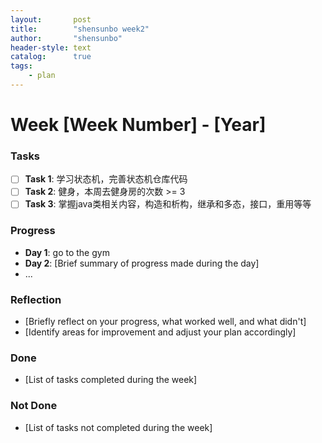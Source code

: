 ```yaml
---
layout:       post
title:        "shensunbo week2"
author:       "shensunbo"
header-style: text
catalog:      true
tags:
    - plan
---
```


**Week [Week Number] - [Year]**
=============================

### Tasks

* [ ] **Task 1**: 学习状态机，完善状态机仓库代码
* [ ] **Task 2**: 健身，本周去健身房的次数 >= 3
* [ ] **Task 3**: 掌握java类相关内容，构造和析构，继承和多态，接口，重用等等

### Progress

* **Day 1**: go to the gym
* **Day 2**: [Brief summary of progress made during the day]
* ...

### Reflection

* [Briefly reflect on your progress, what worked well, and what didn't]
* [Identify areas for improvement and adjust your plan accordingly]

### Done

* [List of tasks completed during the week]

### Not Done

* [List of tasks not completed during the week]